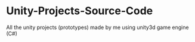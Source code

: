 # Unity-Projects-Source-Code
All the unity projects (prototypes) made by me using unity3d game engine (C#)
